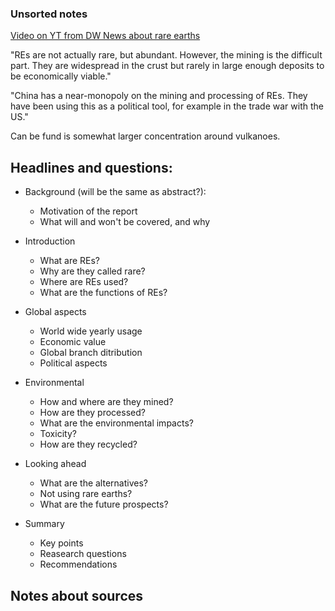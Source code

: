 ### Unsorted notes

[Video on YT from DW News about rare earths](https://www.youtube.com/watch?v=cL4YXCKrJJ4)

"REs are not actually rare, but abundant. However, the mining is the difficult part. They are widespread in the crust but rarely in large enough deposits to be economically viable."

"China has a near-monopoly on the mining and processing of REs. They have been using this as a political tool, for example in the trade war with the US."

Can be fund is somewhat larger concentration around vulkanoes.

## Headlines and questions:

- Background (will be the same as abstract?):
    - Motivation of the report
    - What will and won't be covered, and why

- Introduction
    - What are REs?
    - Why are they called rare?
    - Where are REs used?
    - What are the functions of REs?

- Global aspects
    - World wide yearly usage
    - Economic value
    - Global branch ditribution
    - Political aspects

- Environmental
    - How and where are they mined?
    - How are they processed?
    - What are the environmental impacts?
    - Toxicity?
    - How are they recycled?

- Looking ahead
    - What are the alternatives?
    - Not using rare earths?
    - What are the future prospects?

- Summary
    - Key points
    - Reasearch questions
    - Recommendations

## Notes about sources

